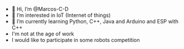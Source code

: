 - 👋 Hi, I’m @Marcos-C-D
- 👀 I’m interested in IoT (Internet of things)
- 🌱 I’m currently learning Python, C++, Java and Arduino and ESP with C++
- I'm not at the age of work
- I would like to participate in some robots competition
